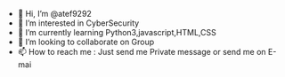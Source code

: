 - 👋 Hi, I’m @atef9292
- 👀 I’m interested in CyberSecurity
- 🌱 I’m currently learning Python3,javascript,HTML,CSS
- 💞️ I’m looking to collaborate on Group
- 📫 How to reach me : Just send me Private message or send me on E-mai

<!---
atef9292/atef9292 is a ✨ special ✨ repository because its `README.md` (this file) appears on your GitHub profile.
You can click the Preview link to take a look at your changes.
--->

